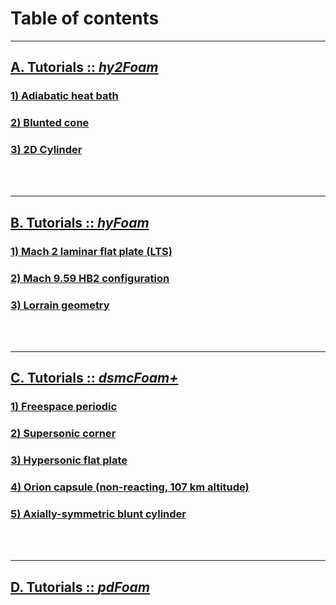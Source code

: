 # Table of contents

---  
## [A. Tutorials :: _hy2Foam_](https://github.com/vincentcasseau/hyStrath/wiki/Tutorials-::-hy2Foam)  
### [1) Adiabatic heat bath](https://github.com/vincentcasseau/hyStrath/wiki/Tutorials-::-hy2Foam-::-heatBath)  

### [2) Blunted cone](https://github.com/vincentcasseau/hyStrath/wiki/Tutorials-::-hy2Foam--::--bluntedCone)  

### [3) 2D Cylinder](https://github.com/vincentcasseau/hyStrath/wiki/Tutorials-::-hy2Foam-::-2D-Cylinder)


<div class="paragraph"><p><br>
<br></p></div>

---  
## [B. Tutorials :: _hyFoam_](https://github.com/vincentcasseau/hyStrath/wiki/Tutorials-::-hyFoam)

### [1) Mach 2 laminar flat plate (LTS)](https://github.com/vincentcasseau/hyStrath/wiki/Tutorials-::-hyFoam-::-laminarFlatPlateLTS)

### [2) Mach 9.59 HB2 configuration](https://github.com/vincentcasseau/hyStrath/wiki/Tutorials-::-hyFoam-::-axisymmetricHB2)

### [3) Lorrain geometry](https://github.com/vincentcasseau/hyStrath/wiki/Tutorials-::-hyFoam#3-lorrain-geometry)


<div class="paragraph"><p><br>
<br></p></div>

---  
## [C. Tutorials :: _dsmcFoam+_](https://github.com/vincentcasseau/hyStrath/wiki/Tutorials-::-dsmcFoam)  

### [1) Freespace periodic](https://github.com/vincentcasseau/hyStrath/wiki/Tutorials-::-dsmcFoam#1-freespace-periodic)  

### [2) Supersonic corner](https://github.com/vincentcasseau/hyStrath/wiki/Tutorials-::-dsmcFoam#2-supersonic-corner)  

### [3) Hypersonic flat plate](https://github.com/vincentcasseau/hyStrath/wiki/Tutorials-::-dsmcFoam#3-hypersonic-flat-plate)  

### [4) Orion capsule (non-reacting, 107 km altitude)](https://github.com/vincentcasseau/hyStrath/wiki/Tutorials-::-dsmcFoam#4-orion-capsule-non-reacting-107-km)  

### [5) Axially-symmetric blunt cylinder](https://github.com/vincentcasseau/hyStrath/wiki/Tutorials-::-dsmcFoam#5-axially-symmetric-blunt-cylinder)  

<div class="paragraph"><p><br>
<br></p></div>

---  
## [D. Tutorials :: _pdFoam_](https://github.com/vincentcasseau/hyStrath/wiki/Tutorials-::-pdFoam-)  
<br>